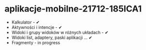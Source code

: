 # aplikacje-mobilne-21712-185ICA1
<ul>
  <li>Kalkulator - ✔ </li>
  <li>Aktywności i intencje - ✔ </li>
  <li>Widoki i grupy widoków w różnych układach - ✔ </li>
  <li>Widoki list, adaptery, paski aplikacji …  ✔</li>
  <li>Fragmenty - in progress</li>
 </ul>

